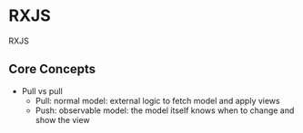 # RXJS
RXJS
## Core Concepts
- Pull vs pull
  - Pull: normal model: external logic to fetch model and apply views
  - Push: observable model: the model itself knows when to change and show the view
